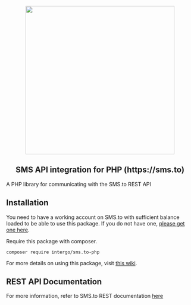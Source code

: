 <p align="center">
  <a href="https://sms.to"><img width="400" src="https://sms.to/images/logo.svg"></a>
</p>

<h2 align="center">
SMS API integration for PHP (https://sms.to)
</h2>

A PHP library for communicating with the SMS.to REST API

## Installation

You need to have a working account on  SMS.to with sufficient balance loaded to be able to use this package. If you do not have one, [please get one here](https://sms.to).

Require this package with composer.

```shell
composer require intergo/sms.to-php
```

For more details on using this package, visit [this wiki](https://github.com/intergo/sms.to-php/wiki).


## REST API Documentation
For more information, refer to SMS.to REST documentation [here](https://docs.sms.to/api/#generate-access-token)

